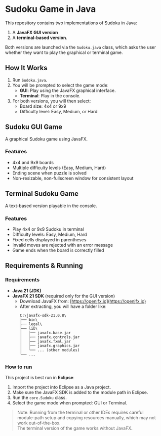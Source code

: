 # Sudoku Game in Java

This repository contains two implementations of Sudoku in Java: 
1. A **JavaFX GUI version** 
2. A **terminal-based version**. 

Both versions are launched via the `Sudoku.java` class, which asks the user whether they want to play the graphical or terminal game.

## How It Works

1. Run `Sudoku.java`.
2. You will be prompted to select the game mode:
   - **GUI**: Play using the JavaFX graphical interface.
   - **Terminal**: Play in the console.
3. For both versions, you will then select:
   - Board size: 4x4 or 9x9
   - Difficulty level: Easy, Medium, or Hard

## Sudoku GUI Game

A graphical Sudoku game using JavaFX.

### Features
- 4x4 and 9x9 boards
- Multiple difficulty levels (Easy, Medium, Hard)
- Ending scene when puzzle is solved
- Non-resizable, non-fullscreen window for consistent layout

## Terminal Sudoku Game

A text-based version playable in the console.

### Features
- Play 4x4 or 9x9 Sudoku in terminal
- Difficulty levels: Easy, Medium, Hard
- Fixed cells displayed in parentheses
- Invalid moves are rejected with an error message
- Game ends when the board is correctly filled

## Requirements & Running

### Requirements
- **Java 21 (JDK)**  
- **JavaFX 21 SDK** (required only for the GUI version)  
  - Download JavaFX from: [https://openjfx.io](https://openjfx.io)  
  - After extracting, you will have a folder like:
    ```
    C:\javafx-sdk-21.0.8\
    ├── bin\
    ├── legal\
    ├── lib\
    │   ├── javafx.base.jar
    │   ├── javafx.controls.jar
    │   ├── javafx.fxml.jar
    │   ├── javafx.graphics.jar
    │   └── ... (other modules)
    └── ...
    ```

### How to run

This project is best run in **Eclipse**:

1. Import the project into Eclipse as a Java project.
2. Make sure the JavaFX SDK is added to the module path in Eclipse.
3. Run the `core.Sudoku` class.
4. Select the game mode when prompted: GUI or Terminal.

> Note: Running from the terminal or other IDEs requires careful module-path setup
> and copying resources manually, which may not work out-of-the-box.  
> The terminal version of the game works without JavaFX.

